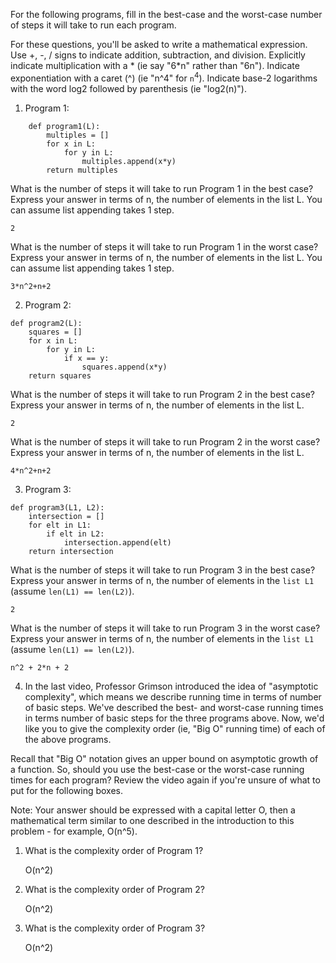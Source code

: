 For the following programs, fill in the best-case and the worst-case number of steps it will take to run each program.

For these questions, you'll be asked to write a mathematical expression. Use +, -, / signs to indicate addition, subtraction, and division. Explicitly indicate multiplication with a * (ie say "6*n" rather than "6n"). Indicate exponentiation with a caret (^) (ie "n^4" for `n`<sup>4</sup>). Indicate base-2 logarithms with the word log2 followed by parenthesis (ie "log2(n)").

1. Program 1:

```
    def program1(L):
        multiples = []
        for x in L:
            for y in L:
                multiples.append(x*y)
        return multiples
```

What is the number of steps it will take to run Program 1 in the best case? Express your answer in terms of n, the number of elements in the list L. You can assume list appending takes 1 step.

`2`

What is the number of steps it will take to run Program 1 in the worst case? Express your answer in terms of n, the number of elements in the list L. You can assume list appending takes 1 step.

`3*n^2+n+2`

2. Program 2:

```
def program2(L):
    squares = []
    for x in L:
        for y in L:
            if x == y:
                squares.append(x*y)
    return squares
```

What is the number of steps it will take to run Program 2 in the best case? Express your answer in terms of n, the number of elements in the list L.

`2`

What is the number of steps it will take to run Program 2 in the worst case? Express your answer in terms of n, the number of elements in the list L.

`4*n^2+n+2`

3. Program 3:

```
def program3(L1, L2):
    intersection = []
    for elt in L1:
        if elt in L2:
            intersection.append(elt)
    return intersection
```

What is the number of steps it will take to run Program 3 in the best case? Express your answer in terms of n, the number of elements in the `list L1` (assume `len(L1) == len(L2)`).

`2`

What is the number of steps it will take to run Program 3 in the worst case? Express your answer in terms of n, the number of elements in the `list L1` (assume `len(L1) == len(L2)`).

`n^2 + 2*n + 2`

4. In the last video, Professor Grimson introduced the idea of "asymptotic complexity", which means we describe running time in terms of number of basic steps. We've described the best- and worst-case running times in terms number of basic steps for the three programs above. Now, we'd like you to give the complexity order (ie, "Big O" running time) of each of the above programs.

Recall that "Big O" notation gives an upper bound on asymptotic growth of a function. So, should you use the best-case or the worst-case running times for each program? Review the video again if you're unsure of what to put for the following boxes.

Note: Your answer should be expressed with a capital letter O, then a mathematical term similar to one described in the introduction to this problem - for example, O(n^5).

  1. What is the complexity order of Program 1?

      O(n^2)

  2. What is the complexity order of Program 2?

      O(n^2)

  3. What is the complexity order of Program 3?

      O(n^2)